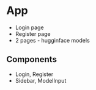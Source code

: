 # App
* Login page
* Register page
* 2 pages - hugginface models

## Components
* Login, Register
* Sidebar, ModelInput